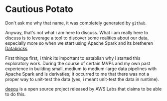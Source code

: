 # Cautious Potato

Don't ask me why that name, it was completely generated by `github`.

Anyway, that's not what i am here to discuss. What i am really here to discuss
is to leverage a tool to discover some realities about our data, especially
more so when we start using Apache Spark and its bretheren [Databricks](https://databricks.com)

First things first, i think its important to establish why i started this
exploratory work. During the course of certain MVPs and my own past experience
in building small, medium to medium-large data pipelines with Apache Spark and
is derivaties; it occurred to me that there was not a proper way to unit-test
the data (yes, i meant unit-test the data in runtime).

[deequ](https://github.com/awslabs/deequ) is a open source project released by
AWS Labs that claims to be able to do this.



